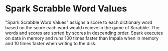 Spark Scrabble Word Values
==========================

"Spark Scrabble Word Values" assigns a score to each dictionary word based on the score each word would recieve in the game of Scrabble.  The words and scores are sorted by scores in descending order.  Spark executes on data in memory and runs 100 times faster than Impala when in memory and 10 times faster when writing to the disk.